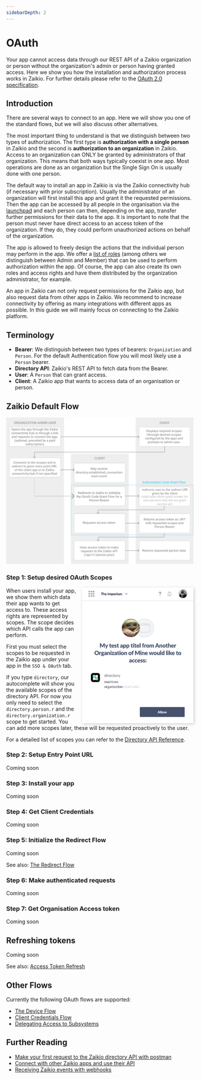 ```yaml
---
sidebarDepth: 2
---
```


# OAuth

Your app cannot access data through our REST API of a Zaikio organization or person without the organization's admin or person having granted access. Here we show you how the installation and authorization process works in Zaikio. For further details please refer to the [OAuth 2.0 specification](https://tools.ietf.org/html/rfc6749).

## Introduction

There are several ways to connect to an app. Here we will show you one of the standard flows, but we will also discuss other alternatives.

The most important thing to understand is that we distinguish between two types of authorization. The first type is **authorization with a single person** in Zaikio and the second is **authorization to an organization** in Zaikio. Access to an organization can ONLY be granted by administrators of that organization. This means that both ways typically coexist in one app. Most operations are done as an organization but the Single Sign On is usually done with one person.

The default way to install an app in Zaikio is via the Zaikio connectivity hub (if necessary with prior subscription). Usually the administrator of an organization will first install this app and grant it the requested permissions. Then the app can be accessed by all people in the organisation via the [launchpad](/guide/launchpad/) and each person can then, depending on the app, transfer further permissions for their data to the app. It is important to note that the person must never have direct access to an access token of the organization. If they do, they could perform unauthorized actions on behalf of the organization.

The app is allowed to freely design the actions that the individual person may perform in the app. We offer a [list of roles](/api/directory/#/Roles/get_roles) (among others we distinguish between Admin and Member) that can be used to perform authorization within the app. Of course, the app can also create its own roles and access rights and have them distributed by the organization administrator, for example.

An app in Zaikio can not only request permissions for the Zaikio app, but also request data from other apps in Zaikio. We recommend to increase connectivity by offering as many integrations with different apps as possible. In this guide we will mainly focus on connecting to the Zaikio platform.


## Terminology

- **Bearer**: We distinguish between two types of bearers: `Organization` and `Person`. For the default Authentication flow you will most likely use a `Person` bearer.
- **Directory API**: Zaikio's REST API to fetch data from the Bearer.
- **User**: A `Person` that can grant access.
- **Client**: A Zaikio app that wants to access data of an organisation or person.

## Zaikio Default Flow

![Default Zaikio Organization Flow](./zaikio_organization_authorization_flow.png)


### Step 1: Setup desired OAuth Scopes

<img src="./request_permissions.png" alt="Request permissions in Zaikio" width="300" style="margin-left:15px;box-shadow: 2px 2px 8px #ccc;float:right;" />


When users install your app, we show them which data their app wants to get access to. These access rights are represented by scopes. The scope decides which API calls the app can perform.

First you must select the scopes to be requested in the Zaikio app under your app in the `SSO & OAuth` tab.

If you type `directory`, our autocomplete will show you the available scopes of the directory API. For now you only need to select the `directory.person.r` and the `directory.organization.r` scope to get started. You can add more scopes later, these will be requested proactively to the user.

For a detailed list of scopes you can refer to the [Directory API Reference](http://localhost:8081/api/directory/).


### Step 2: Setup Entry Point URL

Coming soon

### Step 3: Install your app

Coming soon

### Step 4: Get Client Credentials

Coming soon

### Step 5: Initialize the Redirect Flow

Coming soon

See also: [The Redirect Flow](./redirect-flow.html)

### Step 6: Make authenticated requests

Coming soon

### Step 7: Get Organisation Access token

Coming soon

## Refreshing tokens

Coming soon

See also: [Access Token Refresh](./access-token-refresh.html)

## Other Flows

Currently the following OAuth flows are supported:

- [The Device Flow](./device-flow.html)
- [Client Credentials Flow](./client-credentials.html)
- [Delegating Access to Subsystems](./delegate-access.html)

## Further Reading

- [Make your first request to the Zaikio directory API with postman](#coming-soon)
- [Connect with other Zaikio apps and use their API](#coming-soon)
- [Receiving Zaikio events with webhooks](#coming-soon)
